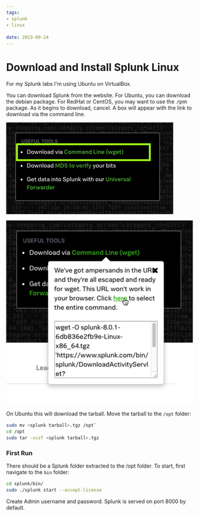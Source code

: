 ```yaml
---
tags: 
- splunk
- linux

date: 2023-09-24
---
```


# Download and Install Splunk Linux

For my Splunk labs I'm using Ubuntu on VirtualBox. 

You can download Splunk from the website. For Ubuntu, you can download the debian package. For RedHat or CentOS, you may want to use the .rpm package. As it begins to download, cancel. A box will appear with the link to download via the command line. 

![Download link for Splunk](./assets/images/splunk-labs/download-splunk.png)

![View download link for Splunk](./assets/images/splunk-labs/download-splunk-2.png)

On Ubuntu this will download the tarball. Move the tarball to the `/opt` folder:

``` sh
sudo mv <splunk tarball>.tgz /opt`
cd /opt
sudo tar -xvzf <splunk tarball>.tgz
```

### First Run
There should be a Splunk folder extracted to the /opt folder. To start, first navigate to the `bin` folder:

``` sh
cd splunk/bin/
sudo ./splunk start --accept-license
```

Create Admin username and password. Splunk is served on port 8000 by default. 



